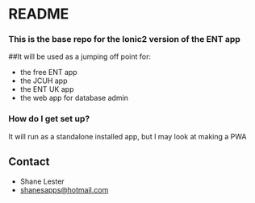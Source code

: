 # README #

### This is the base repo for the Ionic2 version of the ENT app

##It will be used as a jumping off point for:
* the free ENT app
* the JCUH app
* the ENT UK app
* the web app for database admin

### How do I get set up? 

It will run as a standalone installed app, but I may look at making a PWA

## Contact
* Shane Lester
* shanesapps@hotmail.com